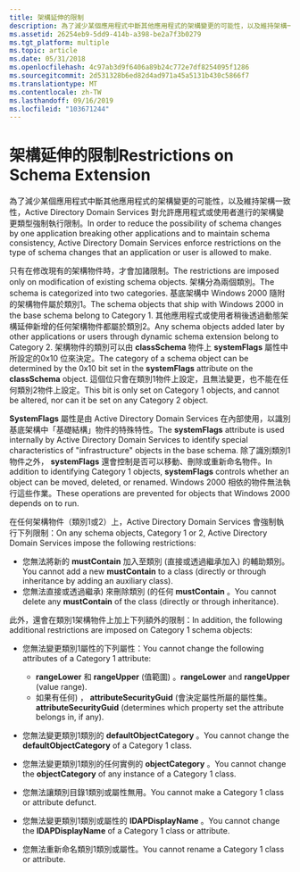```yaml
---
title: 架構延伸的限制
description: 為了減少某個應用程式中斷其他應用程式的架構變更的可能性，以及維持架構一致性，Active Directory Domain Services 對允許應用程式或使用者進行的架構變更類型強制執行限制。
ms.assetid: 26254eb9-5dd9-414b-a398-be2a7f3b0279
ms.tgt_platform: multiple
ms.topic: article
ms.date: 05/31/2018
ms.openlocfilehash: 4c97ab3d9f6406a89b24c772e7df8254095f1286
ms.sourcegitcommit: 2d531328b6ed82d4ad971a45a5131b430c5866f7
ms.translationtype: MT
ms.contentlocale: zh-TW
ms.lasthandoff: 09/16/2019
ms.locfileid: "103671244"
---
```

# <a name="restrictions-on-schema-extension"></a><span data-ttu-id="1a4b8-103">架構延伸的限制</span><span class="sxs-lookup"><span data-stu-id="1a4b8-103">Restrictions on Schema Extension</span></span>

<span data-ttu-id="1a4b8-104">為了減少某個應用程式中斷其他應用程式的架構變更的可能性，以及維持架構一致性，Active Directory Domain Services 對允許應用程式或使用者進行的架構變更類型強制執行限制。</span><span class="sxs-lookup"><span data-stu-id="1a4b8-104">In order to reduce the possibility of schema changes by one application breaking other applications and to maintain schema consistency, Active Directory Domain Services enforce restrictions on the type of schema changes that an application or user is allowed to make.</span></span>

<span data-ttu-id="1a4b8-105">只有在修改現有的架構物件時，才會加諸限制。</span><span class="sxs-lookup"><span data-stu-id="1a4b8-105">The restrictions are imposed only on modification of existing schema objects.</span></span> <span data-ttu-id="1a4b8-106">架構分為兩個類別。</span><span class="sxs-lookup"><span data-stu-id="1a4b8-106">The schema is categorized into two categories.</span></span> <span data-ttu-id="1a4b8-107">基底架構中 Windows 2000 隨附的架構物件屬於類別1。</span><span class="sxs-lookup"><span data-stu-id="1a4b8-107">The schema objects that ship with Windows 2000 in the base schema belong to Category 1.</span></span> <span data-ttu-id="1a4b8-108">其他應用程式或使用者稍後透過動態架構延伸新增的任何架構物件都屬於類別2。</span><span class="sxs-lookup"><span data-stu-id="1a4b8-108">Any schema objects added later by other applications or users through dynamic schema extension belong to Category 2.</span></span> <span data-ttu-id="1a4b8-109">架構物件的類別可以由 **classSchema** 物件上 **systemFlags** 屬性中所設定的0x10 位來決定。</span><span class="sxs-lookup"><span data-stu-id="1a4b8-109">The category of a schema object can be determined by the 0x10 bit set in the **systemFlags** attribute on the **classSchema** object.</span></span> <span data-ttu-id="1a4b8-110">這個位只會在類別1物件上設定，且無法變更，也不能在任何類別2物件上設定。</span><span class="sxs-lookup"><span data-stu-id="1a4b8-110">This bit is only set on Category 1 objects, and cannot be altered, nor can it be set on any Category 2 object.</span></span>

<span data-ttu-id="1a4b8-111">**SystemFlags** 屬性是由 Active Directory Domain Services 在內部使用，以識別基底架構中「基礎結構」物件的特殊特性。</span><span class="sxs-lookup"><span data-stu-id="1a4b8-111">The **systemFlags** attribute is used internally by Active Directory Domain Services to identify special characteristics of "infrastructure" objects in the base schema.</span></span> <span data-ttu-id="1a4b8-112">除了識別類別1物件之外， **systemFlags** 還會控制是否可以移動、刪除或重新命名物件。</span><span class="sxs-lookup"><span data-stu-id="1a4b8-112">In addition to identifying Category 1 objects, **systemFlags** controls whether an object can be moved, deleted, or renamed.</span></span> <span data-ttu-id="1a4b8-113">Windows 2000 相依的物件無法執行這些作業。</span><span class="sxs-lookup"><span data-stu-id="1a4b8-113">These operations are prevented for objects that Windows 2000 depends on to run.</span></span>

<span data-ttu-id="1a4b8-114">在任何架構物件（類別1或2）上，Active Directory Domain Services 會強制執行下列限制：</span><span class="sxs-lookup"><span data-stu-id="1a4b8-114">On any schema objects, Category 1 or 2, Active Directory Domain Services impose the following restrictions:</span></span>

-   <span data-ttu-id="1a4b8-115">您無法將新的 **mustContain** 加入至類別 (直接或透過繼承加入) 的輔助類別。</span><span class="sxs-lookup"><span data-stu-id="1a4b8-115">You cannot add a new **mustContain** to a class (directly or through inheritance by adding an auxiliary class).</span></span>
-   <span data-ttu-id="1a4b8-116">您無法直接或透過繼承) 來刪除類別 (的任何 **mustContain** 。</span><span class="sxs-lookup"><span data-stu-id="1a4b8-116">You cannot delete any **mustContain** of the class (directly or through inheritance).</span></span>

<span data-ttu-id="1a4b8-117">此外，還會在類別1架構物件上加上下列額外的限制：</span><span class="sxs-lookup"><span data-stu-id="1a4b8-117">In addition, the following additional restrictions are imposed on Category 1 schema objects:</span></span>

-   <span data-ttu-id="1a4b8-118">您無法變更類別1屬性的下列屬性：</span><span class="sxs-lookup"><span data-stu-id="1a4b8-118">You cannot change the following attributes of a Category 1 attribute:</span></span>

    -   <span data-ttu-id="1a4b8-119">**rangeLower** 和 **rangeUpper** (值範圍) 。</span><span class="sxs-lookup"><span data-stu-id="1a4b8-119">**rangeLower** and **rangeUpper** (value range).</span></span>
    -   <span data-ttu-id="1a4b8-120">如果有任何) ， **attributeSecurityGuid** (會決定屬性所屬的屬性集。</span><span class="sxs-lookup"><span data-stu-id="1a4b8-120">**attributeSecurityGuid** (determines which property set the attribute belongs in, if any).</span></span>

-   <span data-ttu-id="1a4b8-121">您無法變更類別1類別的 **defaultObjectCategory** 。</span><span class="sxs-lookup"><span data-stu-id="1a4b8-121">You cannot change the **defaultObjectCategory** of a Category 1 class.</span></span>
-   <span data-ttu-id="1a4b8-122">您無法變更類別1類別的任何實例的 **objectCategory** 。</span><span class="sxs-lookup"><span data-stu-id="1a4b8-122">You cannot change the **objectCategory** of any instance of a Category 1 class.</span></span>
-   <span data-ttu-id="1a4b8-123">您無法讓類別目錄1類別或屬性無用。</span><span class="sxs-lookup"><span data-stu-id="1a4b8-123">You cannot make a Category 1 class or attribute defunct.</span></span>
-   <span data-ttu-id="1a4b8-124">您無法變更類別1類別或屬性的 **lDAPDisplayName** 。</span><span class="sxs-lookup"><span data-stu-id="1a4b8-124">You cannot change the **lDAPDisplayName** of a Category 1 class or attribute.</span></span>
-   <span data-ttu-id="1a4b8-125">您無法重新命名類別1類別或屬性。</span><span class="sxs-lookup"><span data-stu-id="1a4b8-125">You cannot rename a Category 1 class or attribute.</span></span>

 

 




